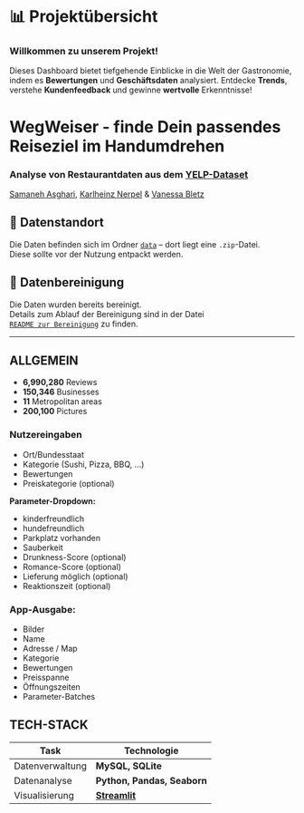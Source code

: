 # 📊 Projektübersicht

### Willkommen zu unserem Projekt!   
Dieses Dashboard bietet tiefgehende Einblicke in die Welt der Gastronomie, indem es **Bewertungen** und **Geschäftsdaten** analysiert. Entdecke **Trends**, verstehe **Kundenfeedback** und gewinne **wertvolle** Erkenntnisse!

# WegWeiser - finde Dein passendes Reiseziel im Handumdrehen
### Analyse von Restaurantdaten aus dem [YELP-Dataset](https://business.yelp.com/data/resources/open-dataset/)
[Samaneh Asghari](https://github.com/samaneh-asghari), [Karlheinz Nerpel](https://github.com/User-1175) & [Vanessa Bletz](https://github.com/VanessaJohannsdottir)


## 📁 Datenstandort

Die Daten befinden sich im Ordner [`data`](./data/) – dort liegt eine `.zip`-Datei.  
Diese sollte vor der Nutzung entpackt werden.

## 🧹 Datenbereinigung

Die Daten wurden bereits bereinigt.  
Details zum Ablauf der Bereinigung sind in der Datei  
[`README zur Bereinigung`](./cleaning/README.md) zu finden.

---

## ALLGEMEIN
- **6,990,280** Reviews
- **150,346** Businesses
- **11** Metropolitan areas
- **200,100** Pictures

### Nutzereingaben

- Ort/Bundesstaat
- Kategorie (Sushi, Pizza, BBQ, ...)
- Bewertungen
- Preiskategorie (optional)
  
**Parameter-Dropdown:**
- kinderfreundlich
- hundefreundlich
- Parkplatz vorhanden
- Sauberkeit
- Drunkness-Score (optional)
- Romance-Score (optional)
- Lieferung möglich (optional)
- Reaktionszeit (optional)


### App-Ausgabe:

- Bilder
- Name
- Adresse / Map
- Kategorie
- Bewertungen
- Preisspanne
- Öffnungszeiten
- Parameter-Batches


## TECH-STACK

| Task            | Technologie                                 |
|-----------------|---------------------------------------------|
| Datenverwaltung | **MySQL, SQLite**                           |
| Datenanalyse    | **Python, Pandas, Seaborn**                 |
| Visualisierung  | **[Streamlit](https://docs.streamlit.io/)** |
